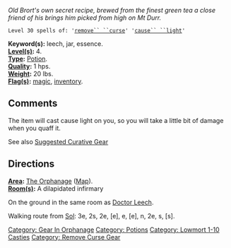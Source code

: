 *Old Brort's own secret recipe, brewed from the finest green tea a close
friend of his brings him picked from high on Mt Durr.*

`Level 30 spells of: '`[`remove`` ``curse`](Remove_Curse.md "wikilink")`' '`[`cause`` ``light`](Cause_Light.md "wikilink")`'`

**Keyword(s):** leech, jar, essence.  
**[Level(s)](Object_Level.md "wikilink"):** 4.  
**[Type](:Category:_Object_Types.md "wikilink"):**
[Potion](:Category:_Potions.md "wikilink").  
**[Quality](Object_Quality.md "wikilink"):** 1 hps.  
**[Weight](Object_Weight.md "wikilink"):** 20 lbs.  
**[Flag(s)](:Category:_Object_Flags.md "wikilink"):** [
magic](Magic_Flag.md "wikilink"), [
inventory](Inventory_Flag.md "wikilink").  

## Comments

The item will cast cause light on you, so you will take a little bit of
damage when you quaff it.

See also [Suggested Curative
Gear](Suggested_Spellcasting_Gear#Suggested_Curative_Gear.md "wikilink")

## Directions

**[Area](:Category:_Areas.md "wikilink"):** [The
Orphanage](:Category:_Orphanage.md "wikilink")
([Map](Orphanage_Map.md "wikilink")).  
**[Room(s)](:Category:_Rooms.md "wikilink"):** A dilapidated infirmary

On the ground in the same room as [Doctor
Leech](Doctor_Leech "wikilink").

Walking route from [Sol](Sol.md "wikilink"): 3e, 2s, 2e, \[e\], e,
\[e\], n, 2e, s, \[s\].  

[Category: Gear In Orphanage](Category:_Gear_In_Orphanage "wikilink")
[Category: Potions](Category:_Potions "wikilink") [Category: Lowmort
1-10 Casties](Category:_Lowmort_1-10_Casties "wikilink") [Category:
Remove Curse Gear](Category:_Remove_Curse_Gear "wikilink")
